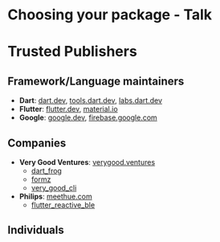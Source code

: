 # Choosing your package - Talk

# Trusted Publishers

## Framework/Language maintainers

* **Dart**: [dart.dev](https://pub.dev/publishers/dart.dev/packages), [tools.dart.dev](https://pub.dev/publishers/tools.dart.dev/packages), [labs.dart.dev](https://pub.dev/publishers/labs.dart.dev/packages)
* **Flutter**: [flutter.dev](https://pub.dev/publishers/flutter.dev/packages), [material.io](https://pub.dev/publishers/material.io/packages)
* **Google**: [google.dev](https://pub.dev/publishers/google.dev/packages), [firebase.google.com](https://pub.dev/publishers/firebase.google.com/packages)

## Companies

* **Very Good Ventures**: [verygood.ventures](https://pub.dev/publishers/verygood.ventures/packages)
    * [dart_frog](https://pub.dev/packages/dart_frog)
    * [formz](https://pub.dev/packages/formz)
    * [very_good_cli](https://pub.dev/packages/very_good_cli)
* **Philips**: [meethue.com](https://pub.dev/publishers/meethue.com/packages)
    * [flutter_reactive_ble](https://pub.dev/packages/flutter_reactive_ble)

## Individuals
